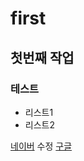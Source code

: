 # first
## 첫번째 작업
### 테스트
- 리스트1
- 리스트2

[네이버](https://www.naver.com/)
수정
[구글](https://www.google.co.kr/?hl=ko)
